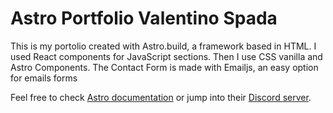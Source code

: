 # Astro Portfolio Valentino Spada

This is my portolio created with Astro.build, a framework based in HTML. I used React components for JavaScript sections.
Then I use CSS vanilla and Astro Components.
The Contact Form is made with Emailjs, an easy option for emails forms

Feel free to check [Astro documentation](https://docs.astro.build) or jump into their [Discord server](https://astro.build/chat).
